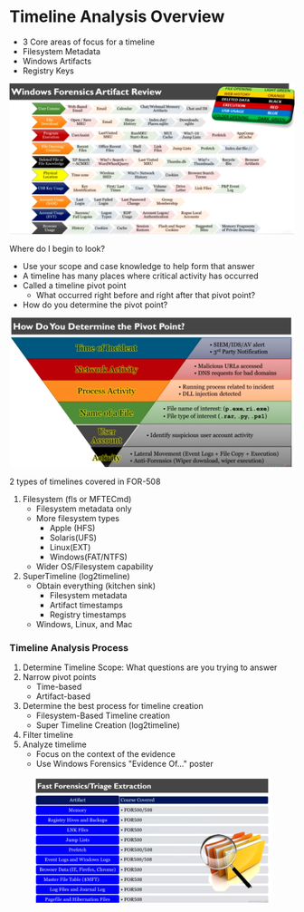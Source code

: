 # Timeline Analysis Overview

* 3 Core areas of focus for a timeline
* Filesystem Metadata
* Windows Artifacts
* Registry Keys

![windows artifacts](<../../.gitbook/assets/image (8) (2).png>)

Where do I begin to look?

* Use your scope and case knowledge to help form that answer
* A timeline has many places where critical activity has occurred
* Called a timeline pivot point
  * What occurred right before and right after that pivot point?
* How do you determine the pivot point?

![pivot point](<../../.gitbook/assets/image (7) (2).png>)

2 types of timelines covered in FOR-508

1. Filesystem (fls or MFTECmd)
   * Filesystem metadata only
   * More filesystem types
     * Apple (HFS)
     * Solaris(UFS)
     * Linux(EXT)
     * Windows(FAT/NTFS)
   * Wider OS/Filesystem capability
2. SuperTimeline (log2timeline)
   * Obtain everything (kitchen sink)
     * Filesystem metadata
     * Artifact timestamps
     * Registry timestamps
   * Windows, Linux, and Mac

### Timeline Analysis Process

1. Determine Timeline Scope: What questions are you trying to answer
2. Narrow pivot points
   * Time-based
   * Artifact-based
3. Determine the best process for timeline creation
   * Filesystem-Based Timeline creation
   * Super Timeline Creation (log2timeline)
4. Filter timeline
5. Analyze timelime
   * Focus on the context of the evidence
   * Use Windows Forensics "Evidence Of..." poster

<figure><img src="../../.gitbook/assets/image (2) (4).png" alt=""><figcaption></figcaption></figure>
